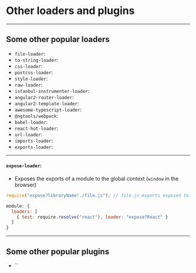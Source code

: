 # Other loaders and plugins

---

## Some other popular loaders

- `file-loader`:
- `to-string-loader`:
- `css-loader`:
- `postcss-loader`:
- `style-loader`:
- `raw-loader`:
- `istanbul-instrumenter-loader`:
- `angular2-router-loader`:
- `angular2-template-loader`:
- `awesome-typescript-loader`:
- `@ngtools/webpack`:
- `babel-loader`:
- `react-hot-loader`:
- `url-loader`:
- `imports-loader`:
- `exports-loader`:

---

#### `expose-loader`:

- Exposes the exports of a module to the global context (`window` in the browser)

```js
require("expose?libraryName!./file.js"); // file.js exports exposed to global context (window.libraryName in browser)

module: {
  loaders: [
    { test: require.resolve("react"), loader: "expose?React" }
  ]
}

```

---

## Some other popular plugins

- ``




